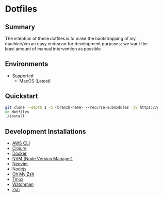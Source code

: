 # Dotfiles

## Summary

The intention of these dotfiles is to make the bootstrapping of my machine/vm
an easy endeavor for development purposes; we want the least amount of manual
intervention as possible.

## Environments

- Supported
  - MacOS (Latest)

## Quickstart

```sh
git clone --depth 1 -b <branch-name> --recurse-submodules -j8 https://github.com/Aljendro/dotfiles.git
cd dotfiles
./install
```

## Development Installations

- [AWS CLI](https://aws.amazon.com/cli/)
- [Clojure](https://clojure.org/)
- [Docker](https://www.docker.com/)
- [NVM (Node Version Manager)](https://github.com/nvm-sh/nvm)
- [Neovim](https://neovim.io/)
- [Nodejs](https://nodejs.org/en/)
- [Oh My Zsh](https://ohmyz.sh/)
- [Tmux](https://github.com/tmux/tmux)
- [Watchman](https://facebook.github.io/watchman/)
- [Zsh](https://www.zsh.org/)
